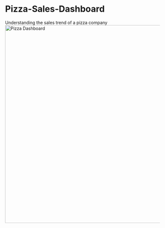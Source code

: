 # Pizza-Sales-Dashboard
Understanding the sales trend of a pizza company
<img width="1161" height="647" alt="Pizza Dashboard" src="https://github.com/user-attachments/assets/6d2c0004-0c11-4e95-af99-95969ff6c44b" />
